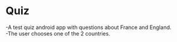 # Quiz
-A test quiz android app with questions about France and England.  
-The user chooses one of the 2 countries.
